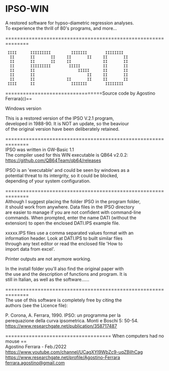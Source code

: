 # IPSO-WIN
A restored software for hypso-diametric regression analyses.      
To experience the thrill of 80's programs, and more...   
 
==============================================================

     IIII      IIIIIIIII         IIIIIII        IIIIIIII  
      II       II       II     II       II     II       II
      II       II       II     II              II       II
      II       IIIIIIIII        IIIII          II       II
      II       II                   IIIII      II       II
      II       II                       II     II       II
      II       II              II       II     II       II
     IIII      II                IIIIIII        IIIIIIII

=================================Source code by Agostino Ferrara(c)==

Windows version   

This is a restored version of the IPSO V.2.1 program,   
developed in 1988-90.  It is NOT an update, so the beaviour   
of the original version have been deliberately retained.   

==============================================================  
IPSO was written in GW-Basic 1.1    
The compiler used for this WIN executable is QB64 v2.0.2:    
https://github.com/QB64Team/qb64/releases      

IPSO is an 'executable' and could be seen by windows as a   
potential threat to its intergrity, so it could be blocked,   
depending of your system configuration.   
  
==============================================================   
Although I suggest placing the folder IPSO in the program folder,     
it should work from anywhere. Data files in the IPSO directory    
are easier to manage if you are not confident with command-line    
commands.  When prompted, enter the name DATI (without the    
extension) to open the enclosed DATI.IPS example file.    
  
xxxxx.IPS files use a comma separated values format with an      
information header. Look at DATI.IPS to built similar files     
through any text editor or read the enclosed file 'How to     
import data from excel'.      
  
Printer outputs are not anymore working.   
   
In the install folder you'll also find the original paper with    
the use and the description of functions and program. It is     
still in Italian,  as well as the software......       

==============================================================   
The use of this software is completely free by citing the     
authors (see the Licence file): 

P. Corona, A. Ferrara, 1990. IPSO: un programma per la    
perequazione della curva  ipsometrica. Monti e Boschi 5: 50-54.     
https://www.researchgate.net/publication/358717487


==================================== When computers had no mouse ==     
Agostino Ferrara - Feb./2022    
https://www.youtube.com/channel/UCagXYI9WbZc9-uqZBjlhCag    
https://www.researchgate.net/profile/Agostino-Ferrara     
ferrara.agostino@gmail.com    
